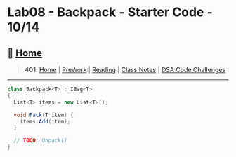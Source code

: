 # Lab08 - Backpack - Starter Code - 10/14

## 🏡 [**Home**](https://mistidinzy.github.io/ReadingNotes/)

> **401**: [Home](https://mistidinzy.github.io/ReadingNotes/401home.html)
|
[PreWork](https://mistidinzy.github.io/ReadingNotes/401/preworkRM.html)
|
[Reading](https://mistidinzy.github.io/ReadingNotes/401/ReadingRM.html)
|
[Class Notes](https://mistidinzy.github.io/ReadingNotes/401/ClassRM.html)
|
[DSA Code Challenges](https://mistidinzy.github.io/data-structures-and-algorithms/)

_____

```C#
class Backpack<T> : IBag<T>
{
  List<T> items = new List<T>();

  void Pack(T item) {
    items.Add(item);
  }

  // TODO: Unpack()
}
```
